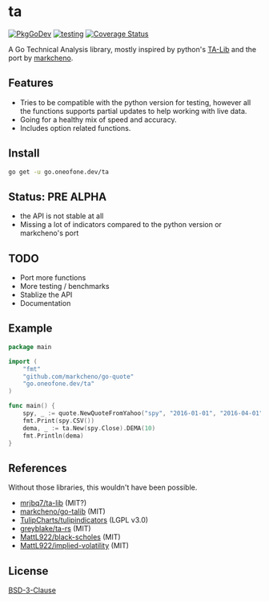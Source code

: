 # ta

[![PkgGoDev](https://pkg.go.dev/badge/go.oneofone.dev/ta@master)](https://pkg.go.dev/go.oneofone.dev/ta@master?tab=doc#pkg-constants)
[![testing](https://github.com/OneOfOne/ta/workflows/testing/badge.svg)](https://github.com/OneOfOne/ta/actions)
[![Coverage Status](https://coveralls.io/repos/github/OneOfOne/ta/badge.svg?branch=master)](https://coveralls.io/github/OneOfOne/ta?branch=master)

A Go Technical Analysis library, mostly inspired by python's [TA-Lib](https://pypi.org/project/TA-Lib/) and the port by [markcheno](https://github.com/markcheno/go-talib).

## Features

* Tries to be compatible with the python version for testing, however all the functions supports partial updates to help working with live data.
* Going for a healthy mix of speed and accuracy.
* Includes option related functions.

## Install

```bash
go get -u go.oneofone.dev/ta
```

## Status: **PRE ALPHA**

* the API is not stable at all
* Missing a lot of indicators compared to the python version or markcheno's port

## TODO

* Port more functions
* More testing / benchmarks
* Stablize the API
* Documentation

## Example

```go
package main

import (
	"fmt"
	"github.com/markcheno/go-quote"
	"go.oneofone.dev/ta"
)

func main() {
	spy, _ := quote.NewQuoteFromYahoo("spy", "2016-01-01", "2016-04-01", quote.Daily, true)
	fmt.Print(spy.CSV())
	dema, _ := ta.New(spy.Close).DEMA(10)
	fmt.Println(dema)
}
```

## References

Without those libraries, this wouldn't have been possible.

* [mrjbq7/ta-lib](https://github.com/mrjbq7/ta-lib) (MIT?)
* [markcheno/go-talib](https://github.com/markcheno/go-talib) (MIT)
* [TulipCharts/tulipindicators](https://github.com/TulipCharts/tulipindicators) (LGPL v3.0)
* [greyblake/ta-rs](https://github.com/greyblake/ta-rs) (MIT)
* [MattL922/black-scholes](https://github.com/MattL922/black-scholes) (MIT)
* [MattL922/implied-volatility](https://github.com/MattL922/implied-volatility) (MIT)

## License

[BSD-3-Clause](LICENSE)
